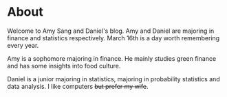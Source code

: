 # About
Welcome to Amy Sang and Daniel's blog. Amy and Daniel are majoring in finance and statistics respectively. March 16th is a day worth remembering every year.

Amy is a sophomore majoring in finance. He mainly studies green finance and has some insights into food culture.

Daniel is a junior majoring in statistics, majoring in probability statistics and data analysis. I like computers ~~but prefer my wife~~.
